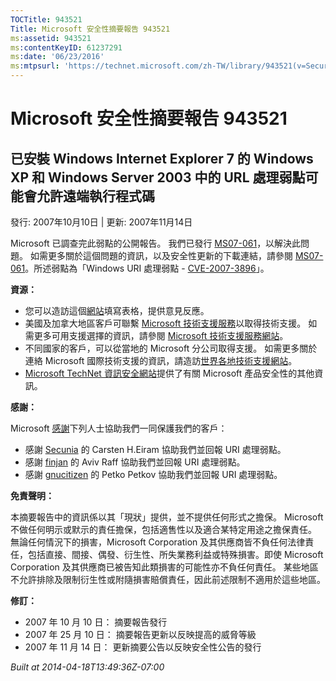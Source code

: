 ```yaml
---
TOCTitle: 943521
Title: Microsoft 安全性摘要報告 943521
ms:assetid: 943521
ms:contentKeyID: 61237291
ms:date: '06/23/2016'
ms:mtpsurl: 'https://technet.microsoft.com/zh-TW/library/943521(v=Security.10)'
---
```



Microsoft 安全性摘要報告 943521
===============================

已安裝 Windows Internet Explorer 7 的 Windows XP 和 Windows Server 2003 中的 URL 處理弱點可能會允許遠端執行程式碼
-----------------------------------------------------------------------------------------------------------------

發行: 2007年10月10日 | 更新: 2007年11月14日

Microsoft 已調查完此弱點的公開報告。 我們已發行 [MS07-061](http://technet.microsoft.com/security/bulletin/ms07-061)，以解決此問題。 如需更多關於這個問題的資訊，以及安全性更新的下載連結，請參閱 [MS07-061](http://technet.microsoft.com/security/bulletin/ms07-061)。所述弱點為「Windows URI 處理弱點 - [CVE-2007-3896](http://www.cve.mitre.org/cgi-bin/cvename.cgi?name=cve-2007-3896)」。

**資源：** 

-   您可以造訪這個[網站](https://support.microsoft.com/common/survey.aspx?scid=sw;en;1257&amp;showpage=1&amp;ws=technet&amp;sd=tech)填寫表格，提供意見反應。
-   美國及加拿大地區客戶可聯繫 [Microsoft 技術支援服務](http://go.microsoft.com/fwlink/?linkid=21131)以取得技術支援。 如需更多可用支援選擇的資訊，請參閱 [Microsoft 技術支援服務網站](http://support.microsoft.com/)。
-   不同國家的客戶，可以從當地的 Microsoft 分公司取得支援。 如需更多關於連絡 Microsoft 國際技術支援的資訊，請造訪[世界各地技術支援網站](http://go.microsoft.com/fwlink/?linkid=21155)。
-   [Microsoft TechNet 資訊安全網站](http://go.microsoft.com/fwlink/?linkid=21132)提供了有關 Microsoft 產品安全性的其他資訊。

**感謝：** 

Microsoft [感謝](http://go.microsoft.com/fwlink/?linkid=21127)下列人士協助我們一同保護我們的客戶：

-   感謝 [Secunia](http://secunia.com/) 的 Carsten H.Eiram 協助我們並回報 URI 處理弱點。
-   感謝 [finjan](http://www.finjan.com/) 的 Aviv Raff 協助我們並回報 URI 處理弱點。
-   感謝 [gnucitizen](http://www.gnucitizen.org/) 的 Petko Petkov 協助我們並回報 URI 處理弱點。

**免責聲明：** 

本摘要報告中的資訊係以其「現狀」提供，並不提供任何形式之擔保。 Microsoft 不做任何明示或默示的責任擔保，包括適售性以及適合某特定用途之擔保責任。 無論任何情況下的損害，Microsoft Corporation 及其供應商皆不負任何法律責任，包括直接、間接、偶發、衍生性、所失業務利益或特殊損害。即使 Microsoft Corporation 及其供應商已被告知此類損害的可能性亦不負任何責任。 某些地區不允許排除及限制衍生性或附隨損害賠償責任，因此前述限制不適用於這些地區。

**修訂：** 

-   2007 年 10 月 10 日： 摘要報告發行
-   2007 年 25 月 10 日： 摘要報告更新以反映提高的威脅等級
-   2007 年 11 月 14 日： 更新摘要公告以反映安全性公告的發行

*Built at 2014-04-18T13:49:36Z-07:00*
